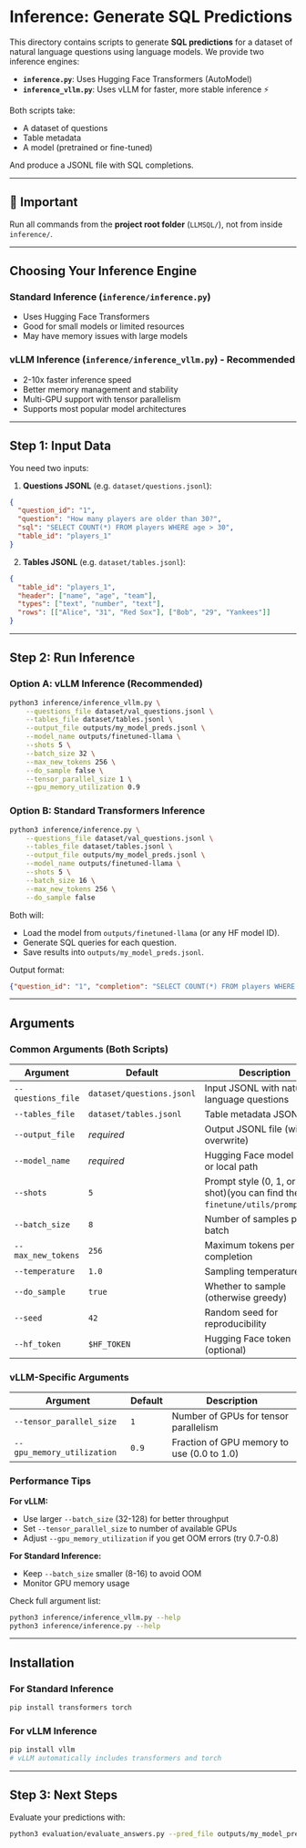 # Inference: Generate SQL Predictions

This directory contains scripts to generate **SQL predictions** for a dataset of natural language questions using language models. We provide two inference engines:

- **`inference.py`**: Uses Hugging Face Transformers (AutoModel)
- **`inference_vllm.py`**: Uses vLLM for faster, more stable inference ⚡

Both scripts take:
- A dataset of questions
- Table metadata
- A model (pretrained or fine-tuned)

And produce a JSONL file with SQL completions.

---

## 🚨 Important
Run all commands from the **project root folder** (`LLMSQL/`), not from inside `inference/`.

---

## Choosing Your Inference Engine

### Standard Inference (`inference/inference.py`)
- Uses Hugging Face Transformers
- Good for small models or limited resources
- May have memory issues with large models

### vLLM Inference (`inference/inference_vllm.py`) - **Recommended**
- 2-10x faster inference speed
- Better memory management and stability
- Multi-GPU support with tensor parallelism
- Supports most popular model architectures

---

## Step 1: Input Data

You need two inputs:

1. **Questions JSONL** (e.g. `dataset/questions.jsonl`):
```json
{
  "question_id": "1",
  "question": "How many players are older than 30?",
  "sql": "SELECT COUNT(*) FROM players WHERE age > 30",
  "table_id": "players_1"
}
````

2. **Tables JSONL** (e.g. `dataset/tables.jsonl`):

```json
{
  "table_id": "players_1",
  "header": ["name", "age", "team"],
  "types": ["text", "number", "text"],
  "rows": [["Alice", "31", "Red Sox"], ["Bob", "29", "Yankees"]]
}
```

---

## Step 2: Run Inference

### Option A: vLLM Inference (Recommended)

```bash
python3 inference/inference_vllm.py \
    --questions_file dataset/val_questions.jsonl \
    --tables_file dataset/tables.jsonl \
    --output_file outputs/my_model_preds.jsonl \
    --model_name outputs/finetuned-llama \
    --shots 5 \
    --batch_size 32 \
    --max_new_tokens 256 \
    --do_sample false \
    --tensor_parallel_size 1 \
    --gpu_memory_utilization 0.9
```

### Option B: Standard Transformers Inference

```bash
python3 inference/inference.py \
    --questions_file dataset/val_questions.jsonl \
    --tables_file dataset/tables.jsonl \
    --output_file outputs/my_model_preds.jsonl \
    --model_name outputs/finetuned-llama \
    --shots 5 \
    --batch_size 16 \
    --max_new_tokens 256 \
    --do_sample false
```

Both will:
* Load the model from `outputs/finetuned-llama` (or any HF model ID).
* Generate SQL queries for each question.
* Save results into `outputs/my_model_preds.jsonl`.

Output format:
```json
{"question_id": "1", "completion": "SELECT COUNT(*) FROM players WHERE age > 30"}
```

---

## Arguments

### Common Arguments (Both Scripts)

| Argument           | Default                   | Description                                 |
| ------------------ | ------------------------- | ------------------------------------------- |
| `--questions_file` | `dataset/questions.jsonl` | Input JSONL with natural language questions |
| `--tables_file`    | `dataset/tables.jsonl`    | Table metadata JSONL                        |
| `--output_file`    | *required*                | Output JSONL file (will overwrite)          |
| `--model_name`     | *required*                | Hugging Face model name or local path       |
| `--shots`          | `5`                       | Prompt style (0, 1, or 5-shot)(you can find them in `finetune/utils/prompts.py`)              |
| `--batch_size`     | `8`                       | Number of samples per batch                 |
| `--max_new_tokens` | `256`                     | Maximum tokens per completion               |
| `--temperature`    | `1.0`                     | Sampling temperature                        |
| `--do_sample`      | `true`                    | Whether to sample (otherwise greedy)        |
| `--seed`           | `42`                      | Random seed for reproducibility             |
| `--hf_token`       | `$HF_TOKEN`               | Hugging Face token (optional)               |

### vLLM-Specific Arguments

| Argument                   | Default | Description                                    |
| -------------------------- | ------- | ---------------------------------------------- |
| `--tensor_parallel_size`   | `1`     | Number of GPUs for tensor parallelism         |
| `--gpu_memory_utilization` | `0.9`   | Fraction of GPU memory to use (0.0 to 1.0)    |

### Performance Tips

**For vLLM:**
- Use larger `--batch_size` (32-128) for better throughput
- Set `--tensor_parallel_size` to number of available GPUs
- Adjust `--gpu_memory_utilization` if you get OOM errors (try 0.7-0.8)

**For Standard Inference:**
- Keep `--batch_size` smaller (8-16) to avoid OOM
- Monitor GPU memory usage

Check full argument list:
```bash
python3 inference/inference_vllm.py --help
python3 inference/inference.py --help
```

---

## Installation

### For Standard Inference
```bash
pip install transformers torch
```

### For vLLM Inference
```bash
pip install vllm
# vLLM automatically includes transformers and torch
```

---

## Step 3: Next Steps

Evaluate your predictions with:

```bash
python3 evaluation/evaluate_answers.py --pred_file outputs/my_model_preds.jsonl
```